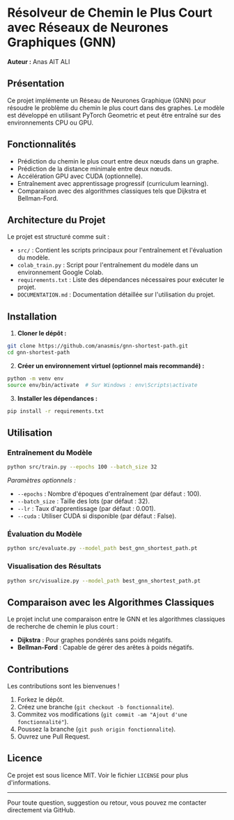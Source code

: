 # Résolveur de Chemin le Plus Court avec Réseaux de Neurones Graphiques (GNN)

**Auteur :** Anas AIT ALI

## Présentation

Ce projet implémente un Réseau de Neurones Graphique (GNN) pour résoudre le problème du chemin le plus court dans des graphes. Le modèle est développé en utilisant PyTorch Geometric et peut être entraîné sur des environnements CPU ou GPU.

## Fonctionnalités

* Prédiction du chemin le plus court entre deux nœuds dans un graphe.
* Prédiction de la distance minimale entre deux nœuds.
* Accélération GPU avec CUDA (optionnelle).
* Entraînement avec apprentissage progressif (curriculum learning).
* Comparaison avec des algorithmes classiques tels que Dijkstra et Bellman-Ford.

## Architecture du Projet

Le projet est structuré comme suit :

* `src/` : Contient les scripts principaux pour l'entraînement et l'évaluation du modèle.
* `colab_train.py` : Script pour l'entraînement du modèle dans un environnement Google Colab.
* `requirements.txt` : Liste des dépendances nécessaires pour exécuter le projet.
* `DOCUMENTATION.md` : Documentation détaillée sur l'utilisation du projet.

## Installation

1. **Cloner le dépôt :**

```bash
git clone https://github.com/anasmis/gnn-shortest-path.git
cd gnn-shortest-path
```

2. **Créer un environnement virtuel (optionnel mais recommandé) :**

```bash
python -m venv env
source env/bin/activate  # Sur Windows : env\Scripts\activate
```

3. **Installer les dépendances :**

```bash
pip install -r requirements.txt
```

## Utilisation

### Entraînement du Modèle

```bash
python src/train.py --epochs 100 --batch_size 32
```

*Paramètres optionnels :*

* `--epochs` : Nombre d'époques d'entraînement (par défaut : 100).
* `--batch_size` : Taille des lots (par défaut : 32).
* `--lr` : Taux d'apprentissage (par défaut : 0.001).
* `--cuda` : Utiliser CUDA si disponible (par défaut : False).

### Évaluation du Modèle

```bash
python src/evaluate.py --model_path best_gnn_shortest_path.pt
```

### Visualisation des Résultats

```bash
python src/visualize.py --model_path best_gnn_shortest_path.pt
```

## Comparaison avec les Algorithmes Classiques

Le projet inclut une comparaison entre le GNN et les algorithmes classiques de recherche de chemin le plus court :

* **Dijkstra** : Pour graphes pondérés sans poids négatifs.
* **Bellman-Ford** : Capable de gérer des arêtes à poids négatifs.

## Contributions

Les contributions sont les bienvenues !

1. Forkez le dépôt.
2. Créez une branche (`git checkout -b fonctionnalite`).
3. Commitez vos modifications (`git commit -am "Ajout d'une fonctionnalité"`).
4. Poussez la branche (`git push origin fonctionnalite`).
5. Ouvrez une Pull Request.

## Licence

Ce projet est sous licence MIT. Voir le fichier `LICENSE` pour plus d'informations.

---

Pour toute question, suggestion ou retour, vous pouvez me contacter directement via GitHub.
